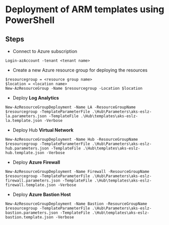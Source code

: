 # Deployment of ARM templates using PowerShell
## Steps
* Connect to Azure subscription
```
Login-azAccount -tenant <tenant name>
```
* Create a new Azure resource group for deploying the resources
```
$resourcegroup = <resource group name>
$location = <location name>
New-AzResourceGroup -Name $resourcegroup -Location $location
```
* Deploy **Log Analytics**
```
New-AzResourceGroupDeployment -Name LA -ResourceGroupName $resourcegroup -TemplateParameterFile .\Hub\Parameters\aks-eslz-la.parameters.json -TemplateFile .\Hub\templates\aks-eslz-la.template.json -Verbose
```
* Deploy Hub **Virtual Network**
```
New-AzResourceGroupDeployment -Name Hub -ResourceGroupName $resourcegroup -TemplateParameterFile .\Hub\Parameters\aks-eslz-hub.parameters.json -TemplateFile .\Hub\templates\aks-eslz-hub.template.json -Verbose
```
* Deploy **Azure Firewall**
```
New-AzResourceGroupDeployment -Name Firewall -ResourceGroupName $resourcegroup -TemplateParameterFile .\Hub\Parameters\aks-eslz-firewall.parameters.json -TemplateFile .\Hub\templates\aks-eslz-firewall.template.json -Verbose
```
* Deploy **Azure Bastion Host**
```
New-AzResourceGroupDeployment -Name Bastion -ResourceGroupName $resourcegroup -TemplateParameterFile .\Hub\Parameters\aks-eslz-bastion.parameters.json -TemplateFile .\Hub\templates\aks-eslz-bastion.template.json -Verbose
```
